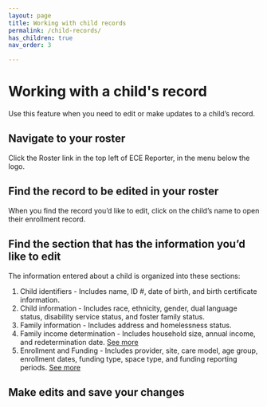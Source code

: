 ```yaml
---
layout: page
title: Working with child records
permalink: /child-records/
has_children: true
nav_order: 3

---
```


# Working with a child's record

Use this feature when you need to edit or make updates to a child’s record.


## Navigate to your roster

Click the Roster link in the top left of ECE Reporter, in the menu below the logo.


## Find the record to be edited in your roster

When you find the record you’d like to edit, click on the child’s name to open their enrollment record.


## Find the section that has the information you’d like to edit

The information entered about a child is organized into these sections:


1. Child identifiers - Includes name, ID #, date of birth, and birth certificate information.
2. Child information - Includes race, ethnicity, gender, dual language status, disability service status, and foster family status.
3. Family information - Includes address and homelessness status.
4. Family income determination - Includes household size, annual income, and redetermination date.
[See more](/edit-income)
5. Enrollment and Funding - Includes provider, site, care model, age group, enrollment dates, funding type, space type, and funding reporting periods. [See more](/edit-enrollment-funding/)



## Make edits and save your changes
